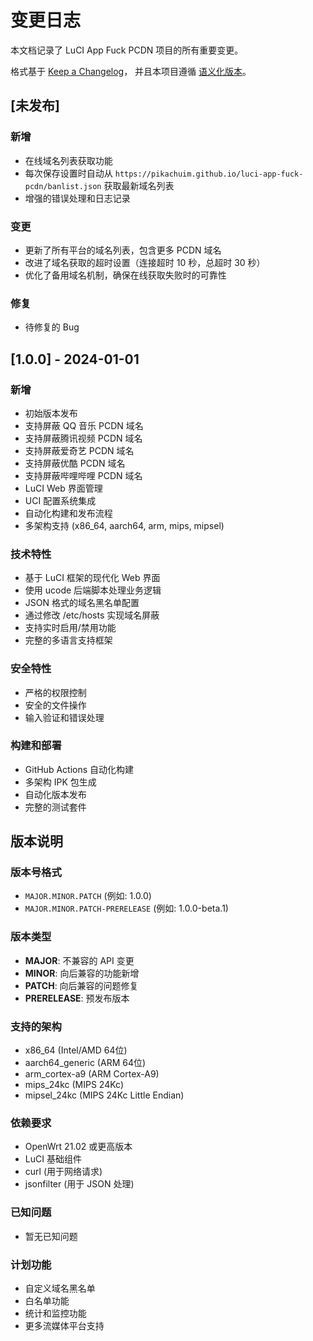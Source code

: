 # 变更日志

本文档记录了 LuCI App Fuck PCDN 项目的所有重要变更。

格式基于 [Keep a Changelog](https://keepachangelog.com/zh-CN/1.0.0/)，
并且本项目遵循 [语义化版本](https://semver.org/lang/zh-CN/)。

## [未发布]

### 新增
- 在线域名列表获取功能
- 每次保存设置时自动从 `https://pikachuim.github.io/luci-app-fuck-pcdn/banlist.json` 获取最新域名列表
- 增强的错误处理和日志记录

### 变更
- 更新了所有平台的域名列表，包含更多 PCDN 域名
- 改进了域名获取的超时设置（连接超时 10 秒，总超时 30 秒）
- 优化了备用域名机制，确保在线获取失败时的可靠性

### 修复
- 待修复的 Bug

## [1.0.0] - 2024-01-01

### 新增
- 初始版本发布
- 支持屏蔽 QQ 音乐 PCDN 域名
- 支持屏蔽腾讯视频 PCDN 域名
- 支持屏蔽爱奇艺 PCDN 域名
- 支持屏蔽优酷 PCDN 域名
- 支持屏蔽哔哩哔哩 PCDN 域名
- LuCI Web 界面管理
- UCI 配置系统集成
- 自动化构建和发布流程
- 多架构支持 (x86_64, aarch64, arm, mips, mipsel)

### 技术特性
- 基于 LuCI 框架的现代化 Web 界面
- 使用 ucode 后端脚本处理业务逻辑
- JSON 格式的域名黑名单配置
- 通过修改 /etc/hosts 实现域名屏蔽
- 支持实时启用/禁用功能
- 完整的多语言支持框架

### 安全特性
- 严格的权限控制
- 安全的文件操作
- 输入验证和错误处理

### 构建和部署
- GitHub Actions 自动化构建
- 多架构 IPK 包生成
- 自动化版本发布
- 完整的测试套件

## 版本说明

### 版本号格式
- `MAJOR.MINOR.PATCH` (例如: 1.0.0)
- `MAJOR.MINOR.PATCH-PRERELEASE` (例如: 1.0.0-beta.1)

### 版本类型
- **MAJOR**: 不兼容的 API 变更
- **MINOR**: 向后兼容的功能新增
- **PATCH**: 向后兼容的问题修复
- **PRERELEASE**: 预发布版本

### 支持的架构
- x86_64 (Intel/AMD 64位)
- aarch64_generic (ARM 64位)
- arm_cortex-a9 (ARM Cortex-A9)
- mips_24kc (MIPS 24Kc)
- mipsel_24kc (MIPS 24Kc Little Endian)

### 依赖要求
- OpenWrt 21.02 或更高版本
- LuCI 基础组件
- curl (用于网络请求)
- jsonfilter (用于 JSON 处理)

### 已知问题
- 暂无已知问题

### 计划功能
- 自定义域名黑名单
- 白名单功能
- 统计和监控功能
- 更多流媒体平台支持